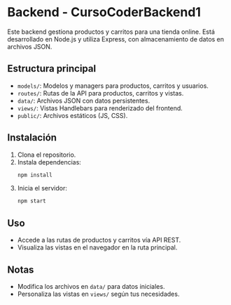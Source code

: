 # Backend - CursoCoderBackend1

Este backend gestiona productos y carritos para una tienda online. Está desarrollado en Node.js y utiliza Express, con almacenamiento de datos en archivos JSON.

## Estructura principal
- `models/`: Modelos y managers para productos, carritos y usuarios.
- `routes/`: Rutas de la API para productos, carritos y vistas.
- `data/`: Archivos JSON con datos persistentes.
- `views/`: Vistas Handlebars para renderizado del frontend.
- `public/`: Archivos estáticos (JS, CSS).

## Instalación
1. Clona el repositorio.
2. Instala dependencias:
   ```bash
   npm install
   ```
3. Inicia el servidor:
   ```bash
   npm start
   ```

## Uso
- Accede a las rutas de productos y carritos vía API REST.
- Visualiza las vistas en el navegador en la ruta principal.

## Notas
- Modifica los archivos en `data/` para datos iniciales.
- Personaliza las vistas en `views/` según tus necesidades.
